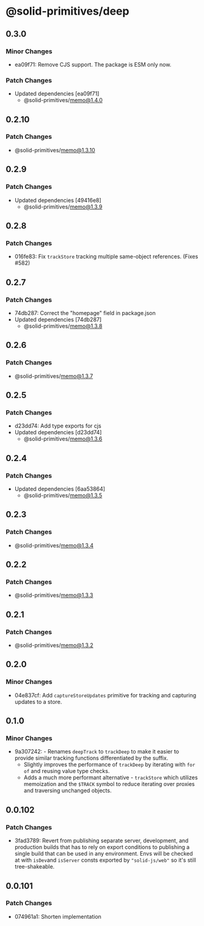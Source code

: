 # @solid-primitives/deep

## 0.3.0

### Minor Changes

- ea09f71: Remove CJS support. The package is ESM only now.

### Patch Changes

- Updated dependencies [ea09f71]
  - @solid-primitives/memo@1.4.0

## 0.2.10

### Patch Changes

- @solid-primitives/memo@1.3.10

## 0.2.9

### Patch Changes

- Updated dependencies [49416e8]
  - @solid-primitives/memo@1.3.9

## 0.2.8

### Patch Changes

- 016fe83: Fix `trackStore` tracking multiple same-object references. (Fixes #582)

## 0.2.7

### Patch Changes

- 74db287: Correct the "homepage" field in package.json
- Updated dependencies [74db287]
  - @solid-primitives/memo@1.3.8

## 0.2.6

### Patch Changes

- @solid-primitives/memo@1.3.7

## 0.2.5

### Patch Changes

- d23dd74: Add type exports for cjs
- Updated dependencies [d23dd74]
  - @solid-primitives/memo@1.3.6

## 0.2.4

### Patch Changes

- Updated dependencies [6aa53864]
  - @solid-primitives/memo@1.3.5

## 0.2.3

### Patch Changes

- @solid-primitives/memo@1.3.4

## 0.2.2

### Patch Changes

- @solid-primitives/memo@1.3.3

## 0.2.1

### Patch Changes

- @solid-primitives/memo@1.3.2

## 0.2.0

### Minor Changes

- 04e837cf: Add `captureStoreUpdates` primitive for tracking and capturing updates to a store.

## 0.1.0

### Minor Changes

- 9a307242: - Renames `deepTrack` to `trackDeep` to make it easier to provide similar tracking functions differentiated by the suffix.
  - Slightly improves the performance of `trackDeep` by iterating with `for of` and reusing value type checks.
  - Adds a much more performant alternative - `trackStore` which utilizes memoization and the `$TRACK` symbol to reduce iterating over proxies and traversing unchanged objects.

## 0.0.102

### Patch Changes

- 3fad3789: Revert from publishing separate server, development, and production builds that has to rely on export conditions
  to publishing a single build that can be used in any environment.
  Envs will be checked at with `isDev`and `isServer` consts exported by `"solid-js/web"` so it's still tree-shakeable.

## 0.0.101

### Patch Changes

- 074961a1: Shorten implementation
